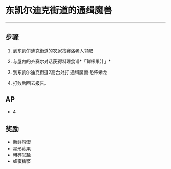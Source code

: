 # 东凯尔迪克街道的通缉魔兽

---

## 步骤

1. 到东凯尔迪克街道的农家找赛洛老人领取

2. 与屋内的齐赛尔对话获得料理食谱*「鲜榨果汁」*

3. 到东凯尔迪克街道2高台处打 通缉魔兽·恐怖蜥龙

4. 打败后回去报告。

## AP

- 4

## 奖励

- 新鲜鸡蛋
- 星形莓果
- 粗碎岩盐
- 蜂蜜糖浆